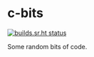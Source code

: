 # c-bits

[![builds.sr.ht status](https://builds.sr.ht/~henrytill/c-bits.svg)](https://builds.sr.ht/~henrytill/c-bits?)

Some random bits of code.
